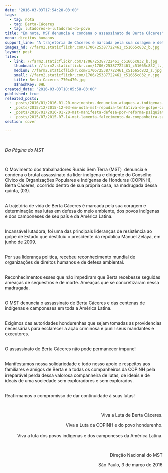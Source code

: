 ```yaml
---
date: "2016-03-03T17:54:28-03:00"
tags:
  - tag: nota
  - tag: Berta-Cáceres
  - tag: lutadores-e-lutadoras-do-povo
title: "Em nota, MST denuncia e condena o assassinato de Berta Cáceres"
menu: direitos humanos
support_line: "A trajetória de Cáceres é marcada pela sua coragem e determinação nas lutas em defesa do meio ambiente, dos povos indígenas e dos camponeses de seu país e da América Latina.\n"
images_hd: //farm2.staticflickr.com/1706/25387722461_c51665c832_b.jpg
layout: post
files:
  - link: //farm2.staticflickr.com/1706/25387722461_c51665c832_b.jpg
    thumbnail: //farm2.staticflickr.com/1706/25387722461_c51665c832_t.jpg
    medium: //farm2.staticflickr.com/1706/25387722461_c51665c832_z.jpg
    small: //farm2.staticflickr.com/1706/25387722461_c51665c832_n.jpg
    title: Berta-Caceres-770x470.jpg
    $$hashKey: 0HL
created_date: "2016-03-03T18:05:58-03:00"
published: true
releated_posts:
  - _posts/2016/01/2016-01-20-movimentos-denunciam-ataques-a-indigenas-no-ms.md
  - _posts/2015/12/2015-12-03-em-nota-mst-repudia-tentativa-de-golpe-contra-a-presidente-dilma.md
  - _posts/2016/01/2016-01-20-mst-manifesta-defesa-por-reforma-psiquiatrica-brasileira.md
  - _posts/2015/07/2015-07-14-mst-lamenta-falecimento-da-companheira-sandra-bittencourt.md
section: cover

---
```

<p>&nbsp;</p>

<p><em>Da P&aacute;gina do MST&nbsp;</em></p>

<p>&nbsp;</p>

<p>O Movimento dos trabalhadores Rurais Sem Terra (MST) &nbsp;denuncia e condena o brutal assassinato da l&iacute;der ind&iacute;gena e dirigente do Conselho Civico de Organiza&ccedil;&otilde;es Populares e Ind&iacute;genas de Honduras (COPINH), Berta C&aacute;ceres, ocorrido dentro de sua pr&oacute;pria casa, na madrugada dessa quinta, (03).</p>

<p><br />
A trajet&oacute;ria de vida de Berta C&aacute;ceres &eacute; marcada pela sua coragem e determina&ccedil;&atilde;o nas lutas em defesa do meio ambiente, dos povos ind&iacute;genas e dos camponeses de&nbsp;seu pa&iacute;s e da Am&eacute;rica Latina.</p>

<p><br />
Incans&aacute;vel lutadora,&nbsp;foi uma das principais lideran&ccedil;as de resist&ecirc;ncia ao golpe de Estado que destituiu o presidente da rep&uacute;blica Manuel Zelaya, em junho de 2009.</p>

<p><br />
Por sua lideran&ccedil;a politica,&nbsp;recebeu reconhecimento mundial de organiza&ccedil;&otilde;es de direitos humanos e de defesa ambiental. &nbsp;</p>

<p><br />
Reconhecimentos esses&nbsp;que n&atilde;o impediram que Berta&nbsp;recebesse&nbsp;seguidas amea&ccedil;as de sequestros e de morte.&nbsp;Amea&ccedil;as que se concretizaram nessa madrugada.</p>

<p><br />
O MST denuncia&nbsp;o&nbsp;assassinato de Berta C&aacute;ceres&nbsp;e das centenas de ind&iacute;genas e camponeses em toda a Am&eacute;rica Latina.</p>

<p><br />
Exigimos das autoridades hondurenhas que sejam tomadas as&nbsp;providencias necess&aacute;rias para esclarecer a a&ccedil;&atilde;o criminosa e punir seus mandantes e executores.&nbsp;</p>

<p><br />
O assassinato de Berta C&aacute;ceres n&atilde;o pode permanecer impune!</p>

<p><br />
Manifestamos nossa solidariedade e todo nosso apoio e respeitos aos familiares e amigos de&nbsp;Berta e a todas os companheirxs da <span style="line-height: 20.8px;">COPINH&nbsp;</span>pela irrepar&aacute;vel perda dessa valorosa companheira de lutas,&nbsp;de ideais e de ideais de uma sociedade sem exploradores e sem explorados.</p>

<p><br />
Reafirmamos o compromisso de dar continuidade &agrave; suas lutas!</p>

<p style="text-align: right;">&nbsp;</p>

<p style="text-align: right;">Viva a Luta de Berta C&aacute;ceres.</p>

<p style="text-align: right;">Viva a Luta da <span style="line-height: 20.8px;">COPINH</span> e do povo hondurenho.</p>

<p style="text-align: right;">Viva a luta dos povos ind&iacute;genas e dos camponeses da Am&eacute;rica Latina.</p>

<p style="text-align: right;">&nbsp;</p>

<p style="text-align: right;">Dire&ccedil;&atilde;o Nacional do MST</p>

<p style="text-align: right;">S&atilde;o Paulo, 3 de mar&ccedil;o de 2016</p>
